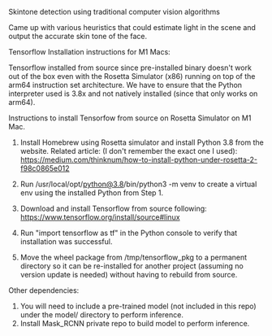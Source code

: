 Skintone detection using traditional computer vision algorithms

Came up with various heuristics that could estimate light in the scene and 
output the accurate skin tone of the face.

Tensorflow Installation instructions for M1 Macs:

Tensorflow installed from source since pre-installed binary doesn't work out of the box even with the Rosetta Simulator (x86) running on top of the arm64 instruction set architecture. We have to ensure that the Python interpreter used is 3.8x and not natively installed (since that only works on arm64).

Instructions to install Tensorfow from source on Rosetta Simulator on M1 Mac.

1. Install Homebrew using Rosetta simulator and install Python 3.8 from the website. Related article:  (I don't remember the exact one I used): https://medium.com/thinknum/how-to-install-python-under-rosetta-2-f98c0865e012

2. Run /usr/local/opt/python@3.8/bin/python3 -m venv <directory name> to create a virtual env using the installed Python from Step 1.

3. Download and install Tensorflow from source following: https://www.tensorflow.org/install/source#linux

4. Run "import tensorflow as tf" in the Python console to verify that installation was successful.

4. Move the wheel package from /tmp/tensorflow_pkg to a permanent directory so it can be re-installed for another project (assuming no version update is needed) without having to rebuild from source.


Other dependencies:

1. You will need to include a pre-trained model (not included in this repo) under the model/ directory to perform inference.
2. Install Mask_RCNN private repo to build model to perform inference.
